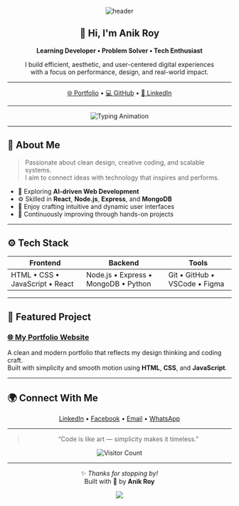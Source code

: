 <!-- 🌐 HEADER -->
<p align="center">
  <img src="https://capsule-render.vercel.app/api?type=waving&color=0:0A192F,100:112240&height=180&section=header&text=Anik%20Roy&fontAlign=50&fontAlignY=35&fontColor=ffffff&fontSize=40" alt="header"/>
</p>

<div align="center">

## 👋 Hi, I'm **Anik Roy**
**Learning Developer • Problem Solver • Tech Enthusiast**

I build efficient, aesthetic, and user-centered digital experiences  
with a focus on performance, design, and real-world impact.

---

[🌐 Portfolio](https://ethesonx082531.github.io/MyPortFolio/) • [💻 GitHub](https://github.com/FtZ0de0hZirwfmj1w) • [🔗 LinkedIn](https://linkedin.com/in/yourprofile)

---

![Typing Animation](https://readme-typing-svg.herokuapp.com?font=Fira+Code&weight=500&duration=3800&pause=1200&color=00B8D9&center=true&vCenter=true&width=600&lines=Building+Modern+and+Meaningful+Web+Experiences;MERN+Stack+Developer;Always+Learning+and+Creating)

</div>

---

## 🧭 About Me

> Passionate about clean design, creative coding, and scalable systems.  
> I aim to connect ideas with technology that inspires and performs.

- 🔭 Exploring **AI-driven Web Development**
- ⚙️ Skilled in **React**, **Node.js**, **Express**, and **MongoDB**
- 🎨 Enjoy crafting intuitive and dynamic user interfaces
- 🌱 Continuously improving through hands-on projects

---

## ⚙️ Tech Stack

<div align="center">

| Frontend | Backend | Tools |
|-----------|----------|-------|
| HTML • CSS • JavaScript • React | Node.js • Express • MongoDB • Python | Git • GitHub • VSCode • Figma |

</div>

---

## 🚀 Featured Project

### [🌐 My Portfolio Website](https://ethesonx082531.github.io/MyPortFolio/)
A clean and modern portfolio that reflects my design thinking and coding craft.  
Built with simplicity and smooth motion using **HTML**, **CSS**, and **JavaScript**.

---

## 🌍 Connect With Me

<div align="center">

[LinkedIn](https://linkedin.com/in/yourprofile) • [Facebook](https://facebook.com/) • [Email](mailto:your.email@example.com) • [WhatsApp](https://wa.me/01777973215)

</div>

---

<div align="center">

> “Code is like art — simplicity makes it timeless.”

![Visitor Count](https://komarev.com/ghpvc/?username=FtZ0de0hZirwfmj1w&color=00B8D9&style=flat-square)

---

✨ *Thanks for stopping by!*  
Built with 💙 by **Anik Roy**

<p align="center">
  <img src="https://capsule-render.vercel.app/api?type=waving&color=0:112240,100:0A192F&height=100&section=footer"/>
</p>

</div>
